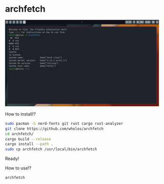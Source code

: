 # archfetch
![1 Screen](https://github.com/wholos/archfetch/blob/main/archfetch.png)

How to install!?
``` bash
sudo pacman -S nerd-fonts git rust cargo rust-analyzer
git clone https://github.com/wholos/archfetch
cd archfetch/
cargo build --release
cargo install --path .
sudo cp archfetch /usr/local/bin/archfetch
```
Ready!

How to use!?
``` bash
archfetch
```
